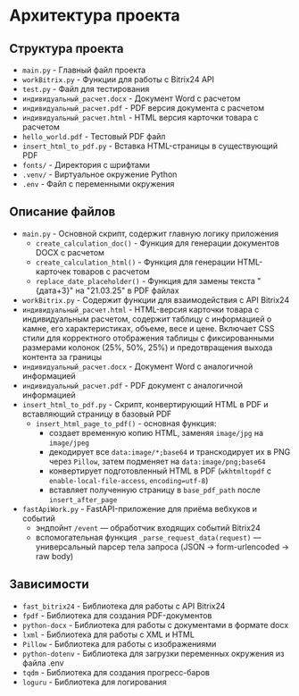 # Архитектура проекта

## Структура проекта
- `main.py` - Главный файл проекта
- `workBitrix.py` - Функции для работы с Bitrix24 API
- `test.py` - Файл для тестирования
- `индивидуальный_расчет.docx` - Документ Word с расчетом
- `индивидуальный_расчет.pdf` - PDF версия документа с расчетом
- `индивидуальный_расчет.html` - HTML версия карточки товара с расчетом
- `hello_world.pdf` - Тестовый PDF файл
 - `insert_html_to_pdf.py` - Вставка HTML-страницы в существующий PDF
- `fonts/` - Директория с шрифтами
- `.venv/` - Виртуальное окружение Python
- `.env` - Файл с переменными окружения

## Описание файлов
- `main.py` - Основной скрипт, содержит главную логику приложения
  - `create_calculation_doc()` - Функция для генерации документов DOCX с расчетом
  - `create_calculation_html()` - Функция для генерации HTML-карточек товаров с расчетом
  - `replace_date_placeholder()` - Функция для замены текста "{дата+3}" на "21.03.25" в PDF файлах
- `workBitrix.py` - Содержит функции для взаимодействия с API Bitrix24
- `индивидуальный_расчет.html` - HTML-версия карточки товара с индивидуальным расчетом, содержит таблицу с информацией о камне, его характеристиках, объеме, весе и цене. Включает CSS стили для корректного отображения таблицы с фиксированными размерами колонок (25%, 50%, 25%) и предотвращения выхода контента за границы
- `индивидуальный_расчет.docx` - Документ Word с аналогичной информацией
- `индивидуальный_расчет.pdf` - PDF документ с аналогичной информацией
 - `insert_html_to_pdf.py` - Скрипт, конвертирующий HTML в PDF и вставляющий страницу в базовый PDF
   - `insert_html_page_to_pdf()` - основная функция:
     - создает временную копию HTML, заменяя `image/jpg` на `image/jpeg`
     - декодирует все `data:image/*;base64` и транскодирует их в PNG через `Pillow`, затем подменяет на `data:image/png;base64`
     - конвертирует подготовленный HTML в PDF (`wkhtmltopdf` с `enable-local-file-access`, `encoding=utf-8`)
     - вставляет полученную страницу в `base_pdf_path` после `insert_after_page`
 - `fastApiWork.py` - FastAPI-приложение для приёма вебхуков и событий
   - эндпойнт `/event` — обработчик входящих событий Bitrix24
   - вспомогательная функция `_parse_request_data(request)` — универсальный парсер тела запроса (JSON → form-urlencoded → raw body)

## Зависимости
- `fast_bitrix24` - Библиотека для работы с API Bitrix24
- `fpdf` - Библиотека для создания PDF-документов
- `python-docx` - Библиотека для работы с документами в формате docx
- `lxml` - Библиотека для работы с XML и HTML
- `Pillow` - Библиотека для работы с изображениями
- `python-dotenv` - Библиотека для загрузки переменных окружения из файла .env
- `tqdm` - Библиотека для создания прогресс-баров
- `loguru` - Библиотека для логирования 